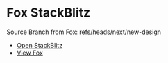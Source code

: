 # Fox StackBlitz

Source Branch from Fox: refs/heads/next/new-design

- [Open StackBlitz](https://stackblitz.com/github/assecosolutions/fox-stackblitz/tree/402c1fe6f9e24010405139e3e458e3643418fb73?terminal=start)
- [View Fox](https://github.com/assecosolutions/fox/tree/7908ace134369445b5b5708c716815de41f49571)
